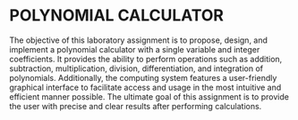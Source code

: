 # POLYNOMIAL CALCULATOR

The objective of this laboratory assignment is to propose, design, and implement a polynomial calculator with a single variable and integer coefficients. It provides the ability to perform operations such as addition, subtraction, multiplication, division, differentiation, and integration of polynomials. Additionally, the computing system features a user-friendly graphical interface to facilitate access and usage in the most intuitive and efficient manner possible. The ultimate goal of this assignment is to provide the user with precise and clear results after performing calculations.
